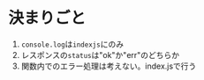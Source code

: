 # 決まりごと

1. `console.log`は`indexjs`にのみ
2. レスポンスの`status`は"ok"か"err"のどちらか
3. 関数内でのエラー処理は考えない。index.jsで行う
